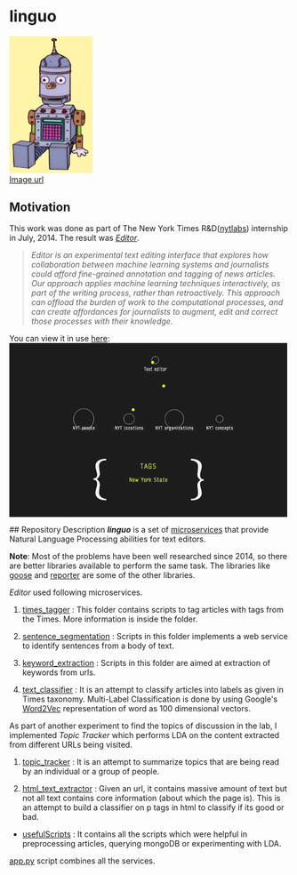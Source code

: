 # linguo

<img src="./misc/LinguoInfo.png" width="150"></img>
<br>
[Image url](http://simpsons.wikia.com/wiki/File:LinguoInfo.png)
<br>
## Motivation
This work was done as part of The New York Times R&D([nytlabs](http://nytlabs.com/)) internship in July, 2014.
The result was [<i>Editor</i>](http://nytlabs.com/projects/editor.html).
<br>
><i>Editor is an experimental text editing interface that explores how collaboration between machine learning systems and journalists could afford fine-grained annotation and tagging of news articles. Our approach applies machine learning techniques interactively, as part of the writing process, rather than retroactively. This approach can offload the burden of work to the computational processes, and can create affordances for journalists to augment, edit and correct those processes with their knowledge.</i>

You can view it in use [here](http://nytlabs.com/projects/editor.html):
<br>
<a href="http://nytlabs.com/projects/editor.html"><img src="./misc/editor.png" align="middle"></a>

## Repository Description
<b><i>linguo</i></b> is a set of [microservices](https://en.wikipedia.org/wiki/Microservices) that provide Natural Language Processing abilities for text editors.  

<b>Note</b>: Most of the problems have been well researched since 2014, so there are better libraries available to perform the same task. The libraries like [goose](https://github.com/grangier/python-goose) and [reporter](https://pypi.python.org/pypi/reporter/0.1.2) are some of the other libraries.

<i>Editor</i> used following microservices.

1. [times_tagger](./times_tagger/) : This folder contains scripts to tag articles with tags from the Times. More information is inside the folder.

2. [sentence_segmentation](./sentence_segmentation/) : Scripts in this folder implements a web service to identify sentences from a body of text.

3. [keyword_extraction](./Keyword_extraction/) : Scripts in this folder are aimed at extraction of keywords from urls.


4. [text_classifier](./text_classifier/) : It is an attempt to classify articles into labels as given in Times taxonomy. Multi-Label Classification is done by using Google's [Word2Vec](https://en.wikipedia.org/wiki/Word2vec) representation of word as 100 dimensional vectors.

As part of another experiment to find the topics of discussion in the lab, I implemented <i>Topic Tracker</i> which performs LDA on the content extracted from different URLs being visited.
1. [topic_tracker](./Topic_Tracker/) : It is an attempt to summarize topics that are being read by an individual or a group of people.

2. [ html_text_extractor](./html_text_extractor) : Given an url, it contains massive amount of text but not all text contains core information (about which the page is). This is an attempt to build a classifier on p tags in html to classify if its good or bad.



- [usefulScripts](./usefulScripts/) : It contains all the scripts which were helpful in preprocessing articles, querying mongoDB or experimenting with LDA.


[app.py](./app.py) script combines all the services.

